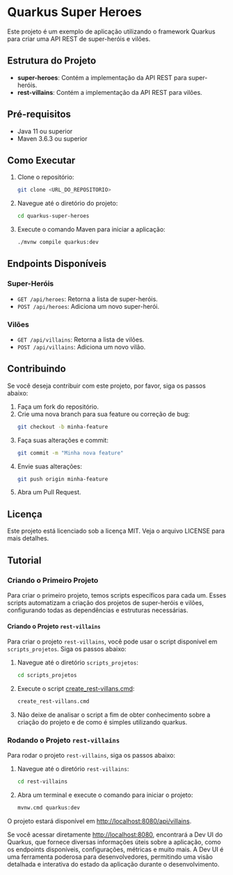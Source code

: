 # Quarkus Super Heroes

Este projeto é um exemplo de aplicação utilizando o framework Quarkus para criar uma API REST de super-heróis e vilões.

## Estrutura do Projeto

- **super-heroes**: Contém a implementação da API REST para super-heróis.
- **rest-villains**: Contém a implementação da API REST para vilões.

## Pré-requisitos

- Java 11 ou superior
- Maven 3.6.3 ou superior

## Como Executar

1. Clone o repositório:
    ```sh
    git clone <URL_DO_REPOSITORIO>
    ```

2. Navegue até o diretório do projeto:
    ```sh
    cd quarkus-super-heroes
    ```

3. Execute o comando Maven para iniciar a aplicação:
    ```sh
    ./mvnw compile quarkus:dev
    ```

## Endpoints Disponíveis

### Super-Heróis

- `GET /api/heroes`: Retorna a lista de super-heróis.
- `POST /api/heroes`: Adiciona um novo super-herói.

### Vilões

- `GET /api/villains`: Retorna a lista de vilões.
- `POST /api/villains`: Adiciona um novo vilão.

## Contribuindo

Se você deseja contribuir com este projeto, por favor, siga os passos abaixo:

1. Faça um fork do repositório.
2. Crie uma nova branch para sua feature ou correção de bug:
    ```sh
    git checkout -b minha-feature
    ```
3. Faça suas alterações e commit:
    ```sh
    git commit -m "Minha nova feature"
    ```
4. Envie suas alterações:
    ```sh
    git push origin minha-feature
    ```
5. Abra um Pull Request.

## Licença

Este projeto está licenciado sob a licença MIT. Veja o arquivo LICENSE para mais detalhes.

## Tutorial

### Criando o Primeiro Projeto

Para criar o primeiro projeto, temos scripts específicos para cada um. Esses scripts automatizam a criação dos projetos de super-heróis e vilões, configurando todas as dependências e estruturas necessárias.

#### Criando o Projeto `rest-villains`

Para criar o projeto `rest-villains`, você pode usar o script disponível em `scripts_projetos`. Siga os passos abaixo:

1. Navegue até o diretório `scripts_projetos`:
    ```sh
    cd scripts_projetos
    ```

2. Execute o script [create_rest-villans.cmd](http://_vscodecontentref_/1):
    ```sh
    create_rest-villans.cmd
    ```
3. Não deixe de analisar o script a fim de obter conhecimento sobre a criação do projeto e de como é simples utilizando quarkus.
### Rodando o Projeto `rest-villains`

Para rodar o projeto `rest-villains`, siga os passos abaixo:

1. Navegue até o diretório `rest-villains`:
    ```sh
    cd rest-villains
    ```

2. Abra um terminal e execute o comando para iniciar o projeto:
    ```sh
    mvnw.cmd quarkus:dev
    ```

O projeto estará disponível em [http://localhost:8080/api/villains](http://localhost:8080/api/villains).

Se você acessar diretamente [http://localhost:8080](http://localhost:8080), encontrará a Dev UI do Quarkus, que fornece diversas informações úteis sobre a aplicação, como os endpoints disponíveis, configurações, métricas e muito mais. A Dev UI é uma ferramenta poderosa para desenvolvedores, permitindo uma visão detalhada e interativa do estado da aplicação durante o desenvolvimento.
